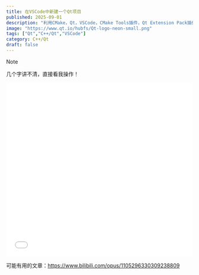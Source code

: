 ```yaml
---
title: 在VSCode中新建一个Qt项目
published: 2025-09-01
description: "利用CMake，Qt，VSCode，CMake Tools插件，Qt Extension Pack插件，在Windows上新建一个Qt项目。"
image: "https://www.qt.io/hubfs/Qt-logo-neon-small.png"
tags: ["Qt","C++/Qt","VSCode"]
category: C++/Qt
draft: false
---
```


>[!NOTE]
>几个字讲不清，直接看我操作！

<iframe width="100%" height="468" src="//player.bilibili.com/player.html?bvid=BV1nuhrzjEfD&p=1" scrolling="no" border="0" frameborder="no" framespacing="0" allowfullscreen="true"> </iframe>

可能有用的文章：https://www.bilibili.com/opus/1105296330309238809
